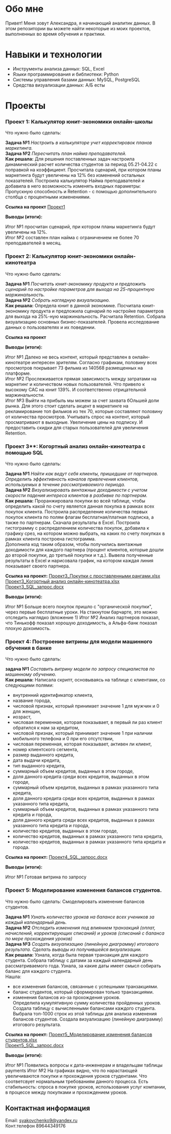 # Обо мне
Привет! Меня зовут Александра, я начинающий аналитик данных. В этом репозитории вы можете найти некоторые из моих проектов, выполненных во время обучения и практики.

# Навыки и технологии
- Инструменты анализа данных: SQL, Excel
- Языки программирования и библиотеки: Python
- Системы управления базами данных: MySQL, PostgreSQL
- Средства визуализации данных: А/Б есты


# Проекты
### Проект 1: Калькулятор юнит-экономики онлайн-школы

Что нужно было сделать:

**Задача №1** *Настроить в калькуляторе учет корректировок планов маркетинга.*   
**Задача №2** *Пересчитать план найма преподавателей.*   
**Как решала:** Для решения поставленных задач настроила динамический расчет количества студентов за период 05.21-04.22 с поправкой на коэффициент. Просчитала сценарий, при котором планы маркетинга будут увеличены на 12% без изменений остальных показателей.
Построила калькулятор Найма преподавателей и добавила в него возможность изменять входных параметры: Пропускную способность и Retention - с помощью дополнительного столбца с процентными изменениями.

**Ссылка на проект** [Проект1](https://github.com/Alexandra-Yakovchenko/-data-analytics/files/12009996/1_.-.-.xlsx)

**Выводы (итоги):**

Итог №1 просчитан сценарий, при котором планы маркетинга будут увеличены на 12%.  
Итог №2 составлен план найма с ограничением не более 70 преподавателей в месяц.   

### Проект 2: Калькулятор юнит-экономики онлайн-кинотеатра

Что нужно было сделать:

**Задача №1** *Посчитать юнит-экономику продукта и предложить сценарий по настройке параметров для выхода на 25-процентную маржинальность.*  
**Задача №2** *Собрать наглядную визуализацию.*  
**Как решала:** Определа юнит в данной экономике. Посчитала юнит-экономику продукта и предложила сценарий по настройке параметров для выхода на 25%-ную маржинальность. Расчитала Retention. Собрала визуализацию основных бизнес-показателей. Провела исследование данных о пользователях и их поведении.

**Ссылка на проект** 

**Выводы (итоги):**

Итог №1 Далеко не весь контент, который представлен в онлайн-кинотеатре интересен зрителям. Согласно графикам, половину всех просмотров покрывает 73 фильма из 140568 размещенных на платформе.  
Итог №2 Прослеживается прямая зависимость между затратами на маркетинг и количеством новых пользователей. Что привело к высокому CAC на юнит 139%. И соответственно отрицательной маржинальности.   
Итог №3 Выйти на прибыль мы можем за счет захвата бОльшей доли рынка. Для этого стоит сделать акцент в маркетинге на рекламирование топ фильмов из тех 70, которые составляют половину от количества просмотров. Учитывать спрос на контент, который просматривают в выходные. Увеличение цены на подписку.  И предоставить скидки для старых пользователей для увеличения Retention.   


### Проект 3**: Когортный анализ онлайн-кинотеатра с помощью SQL

Что нужно было сделать:

**Задача №1** *Найти как ведут себя клиенты, пришедшие от партнеров. Определить эффективность каналов привлечения клиентов, используемых в течение рассматриваемого периода.*    
**Задача №2** *Визуализировать винтажные доходимости с учетом скорости падения интереса клиентов в разбивке по партнерам.*   
**Как решала:** Проранжировала покупки во всей таблице, чтобы определить какой по счету является данная покупка в рамках всех покупок клиента. Построила распределение количества первых покупок клиента по полям флагам бесплатная/платная подписка, а также по партнерам. 
Скачала результаты в Excel. Построила гистограмму с распределением количества покупок, добавила к графику срез, на котором можно выбрать, на каких по счету покупках в рамках клиента построена гистограмма.  
Дополнила код таким образом, чтобы получились винтажные доходимости для каждого партнера (процент клиентов, которые дошли до второй покупки, до третьей покупки и т.д.). Вывела полученные результаты в Excel и нарисовала график, на котором каждая линия показывает своего партнера.

**Ссылка на проект:** [Проект3_Покупки с проставленными рангами.xlsx](https://github.com/Alexandra-Yakovchenko/-data-analytics/files/12022923/3_.xlsx)  
[Проект3_Когортный анализ онлайн-кинотеатра.xlsx](https://github.com/Alexandra-Yakovchenko/-data-analytics/files/12022922/3_.-.xlsx)  
[Проект3_SQL_запрос.docx](https://github.com/Alexandra-Yakovchenko/-data-analytics/files/12022921/3_SQL_.docx)  



**Выводы (итоги):**

Итог №1 Больше всего покупок пришло с "органической покупки", через первые бесплатные уроки. На стакнутом барчарте, это можно отследить наглядко (вложение 1)
Итог №2 Анализ партнеров показал, что Тинькофф показал хорошую доходимость, а Альфа-банк показал плохую дохоимость. 


### Проект 4: Построение витрины для модели машинного обучения в банке

Что нужно было сделать:  


**задача №1**  *Составить витрину модели по запросу специалистов по машинному обучению.*     
**Как решала:** Написала скрипт, основываясь на таблице с клиентами, со следующими полями:  
-	внутренний идентификатор клиента,
-	название города,
-	числовой признак, который принимает значение 1 для мужчин и 0 для женщин,
-	иозраст,
-	числовая переменная, которая показывает, в первый ли раз клиент обратился к нам за кредитом, 
-	числовой признак, который принимает значение 1 при наличии мобильного телефона и 0 при его отсутствии,
-	числовая переменная, которая показывает, активен ли клиент, 
-	номер клиентского сегмента,
-	размер выданного кредита,
-	дата выдачи кредита,
-	тип выданного кредита,
-	суммарный объем кредитов, выданных в этом городе,
-	доля данного кредита среди всех кредитов, выданных в этом городе,
-	суммарный объем кредитов, выданных в рамках указанного типа кредита,
-	доля данного кредита среди всех кредитов, выданных в рамках указанного типа кредита,
-	суммарный объем кредитов, выданных в рамках указанного типа кредита и города,
-	доля данного кредита среди всех кредитов, выданных в рамках указанного типа кредита и города,
-	количество кредитов, выданных в этом городе,
-	количество кредитов, выданных в рамках указанного типа кредита,
-	количество кредитов, выданных в рамках указанного типа кредита и города.

**Ссылка на проект:** [Проект4_SQL_запрос.docx](https://github.com/Alexandra-Yakovchenko/-data-analytics/files/12022939/4_SQL_.docx)  


**Выводы (итоги):**

Итог №1 Готовая витрина по запросу


### Проект 5: Моделирование изменения балансов студентов.

Что нужно было сделать: Смоделировать изменение балансов студентов.

**Задача №1** *Узнать количество уроков на балансе всех учеников за каждый календарный день.*  
**Задача №2** *Отследить изменения под влиянием транзакций (оплат, начислений, корректирующих списаний) и уроков (списаний с баланса по мере прохождения уроков)*  
**Задача №3** *Создать визуализацию (линейную диаграмму) итогового результата. Сделать выводы из получившейся визуализации.*  
**Как решала:** Узнала, когда была первая транзакция для каждого студента. Собрала таблицу с датами за каждый календарный день рассматриваемого года. Узнала, за какие даты имеет смысл собирать баланс для каждого студента.   
Нашла:  
- все изменения балансов, связанные с успешными транзакциями.   
- баланс студентов, который сформирован только транзакциями.   
- изменения балансов из-за прохождения уроков.   
Определила кумулятивную сумму количества пройденных уроков. Создала таблицу с вычисленными балансами каждого студента. Выбрала топ-1000 строк из этой таблицы для анализа изменения балансов студентов. Создала визуализацию (линейную диаграмму) итогового результата.

**Ссылка на проект:** [Проект5_Моделирование изменения балансов студентов.xlsx](https://github.com/Alexandra-Yakovchenko/-data-analytics/files/12022943/5_.xlsx)  
[Проект5_SQL_запрос.docx](https://github.com/Alexandra-Yakovchenko/-data-analytics/files/12022942/5_SQL_.docx)


**Выводы (итоги):**

Итог №1 Появились вопросы к дата-инженерам и владельцам таблицы payments
Итог №2 На графиках видно, что по нарастающей увеличиваются покупки и прохождения уроков студентами. Что соответсвует нормальным требованиям данного процесса.
Есть стабильность: спроса в покупке уроков, использования услуг компании, в процессе между покупками и прохождением уроков. 






## Контактная информация
Email: <syakovchenko9@yandex.ru>  
Конт.телефон 89644349176  
